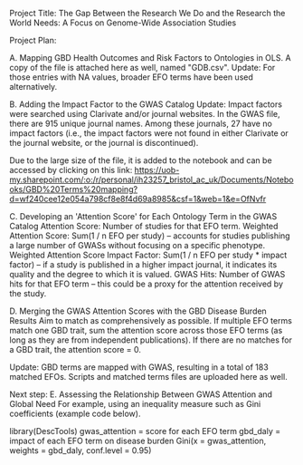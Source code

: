 Project Title: The Gap Between the Research We Do and the Research the World Needs: A Focus on Genome-Wide Association Studies

Project Plan:

A. Mapping GBD Health Outcomes and Risk Factors to Ontologies in OLS. 
A copy of the file is attached here as well, named "GDB.csv".
Update: For those entries with NA values, broader EFO terms have been used alternatively.



B. Adding the Impact Factor to the GWAS Catalog
Update:
Impact factors were searched using Clarivate and/or journal websites.
In the GWAS file, there are 915 unique journal names. Among these journals, 27 have no impact factors (i.e., the impact factors were not found in either Clarivate or the journal website, or the journal is discontinued).

Due to the large size of the file, it is added to the notebook and can be accessed by clicking on this link:
https://uob-my.sharepoint.com/:o:/r/personal/ih23257_bristol_ac_uk/Documents/Notebooks/GBD%20Terms%20mapping?d=wf240cee12e054a798cf8e8f4d69a8985&csf=1&web=1&e=OfNvfr


C. Developing an 'Attention Score' for Each Ontology Term in the GWAS Catalog
Attention Score: Number of studies for that EFO term.
Weighted Attention Score: Sum(1 / n EFO per study) – accounts for studies publishing a large number of GWASs without focusing on a specific phenotype.
Weighted Attention Score Impact Factor: Sum(1 / n EFO per study * impact factor) – if a study is published in a higher impact journal, it indicates its quality and the degree to which it is valued.
GWAS Hits: Number of GWAS hits for that EFO term – this could be a proxy for the attention received by the study.


D. Merging the GWAS Attention Scores with the GBD Disease Burden Results
Aim to match as comprehensively as possible.
If multiple EFO terms match one GBD trait, sum the attention score across those EFO terms (as long as they are from independent publications).
If there are no matches for a GBD trait, the attention score = 0.

Update: GBD terms are mapped with GWAS, resulting in a total of 183 matched EFOs.
Scripts and matched terms files are uploaded here as well.



Next step: 
E. Assessing the Relationship Between GWAS Attention and Global Need
For example, using an inequality measure such as Gini coefficients (example code below).

library(DescTools)
gwas_attention = score for each EFO term
gbd_daly = impact of each EFO term on disease burden
Gini(x = gwas_attention, weights = gbd_daly, conf.level = 0.95)

